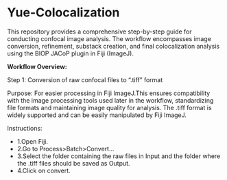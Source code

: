 # Yue-Colocalization
This repository provides a comprehensive step-by-step guide for conducting confocal image analysis. The workflow encompasses image conversion, refinement, substack creation, and final colocalization analysis using the BIOP JACoP plugin in Fiji (ImageJ).

<p><b>Workflow Overview:</b></p>
    Step 1: Conversion of raw confocal files to “.tiff” format
    <p> Purpose: For easier processing in Fiji ImageJ.This ensures compatibility with the image processing tools used later in the workflow, standardizing file formats and maintaining image quality for analysis. The .tiff format is widely supported and can be easily manipulated by Fiji ImageJ.</p>
    Instructions:
    
* 1.Open Fiji.
* 2.Go to Process>Batch>Convert…
* 3.Select the folder containing the raw files  in Input and the folder where the .tiff files should be saved as Output.
* 4.Click on convert.